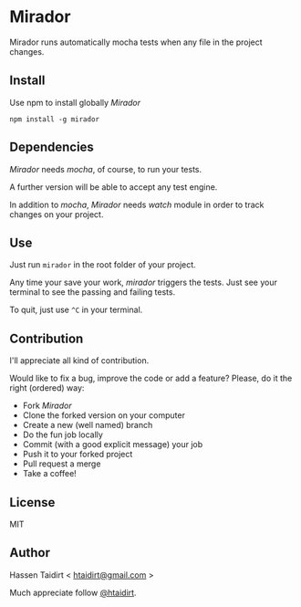 # Mirador

Mirador runs automatically mocha tests when any file in the project changes.

## Install

Use npm to install globally _Mirador_

    npm install -g mirador

## Dependencies

_Mirador_ needs _mocha_, of course, to run your tests.

A further version will be able to accept any test engine.

In addition to _mocha_, _Mirador_ needs _watch_ module in order to track changes on your project.

## Use

Just run `mirador` in the root folder of your project.

Any time your save your work, _mirador_ triggers the tests. Just see your terminal to see the passing and failing tests.

To quit, just use `^C` in your terminal.

## Contribution

I'll appreciate all kind of contribution.

Would like to fix a bug, improve the code or add a feature? Please, do it the right (ordered) way:

- Fork _Mirador_
- Clone the forked version on your computer
- Create a new (well named) branch
- Do the fun job locally
- Commit (with a good explicit message) your job
- Push it to your forked project
- Pull request a merge
- Take a coffee!

## License

MIT

## Author

Hassen Taidirt < <htaidirt@gmail.com> >

Much appreciate follow [@htaidirt](http://twitter.com/htaidirt).
